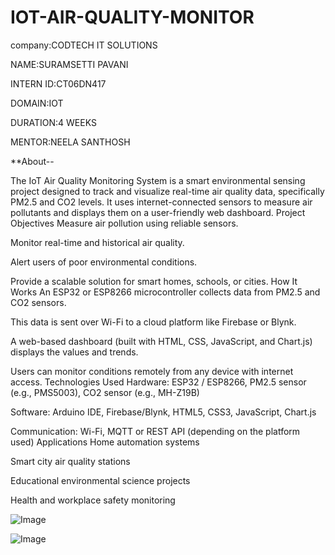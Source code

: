 # IOT-AIR-QUALITY-MONITOR
company:CODTECH IT SOLUTIONS

NAME:SURAMSETTI PAVANI

INTERN ID:CT06DN417

DOMAIN:IOT

DURATION:4 WEEKS

MENTOR:NEELA SANTHOSH

**About--

The IoT Air Quality Monitoring System is a smart environmental sensing project designed to track and visualize real-time air quality data, specifically PM2.5 and CO2 levels. It uses internet-connected sensors to measure air pollutants and displays them on a user-friendly web dashboard. Project Objectives Measure air pollution using reliable sensors.

Monitor real-time and historical air quality.

Alert users of poor environmental conditions.

Provide a scalable solution for smart homes, schools, or cities. How It Works An ESP32 or ESP8266 microcontroller collects data from PM2.5 and CO2 sensors.

This data is sent over Wi-Fi to a cloud platform like Firebase or Blynk.

A web-based dashboard (built with HTML, CSS, JavaScript, and Chart.js) displays the values and trends.

Users can monitor conditions remotely from any device with internet access. Technologies Used Hardware: ESP32 / ESP8266, PM2.5 sensor (e.g., PMS5003), CO2 sensor (e.g., MH-Z19B)

Software: Arduino IDE, Firebase/Blynk, HTML5, CSS3, JavaScript, Chart.js

Communication: Wi-Fi, MQTT or REST API (depending on the platform used) Applications Home automation systems

Smart city air quality stations

Educational environmental science projects

Health and workplace safety monitoring

![Image](https://github.com/user-attachments/assets/ea5b1863-fb51-40b6-9bf0-782b6482f63c)

![Image](https://github.com/user-attachments/assets/91b80be5-70ed-46a0-a59d-c702a3d3c22c)
